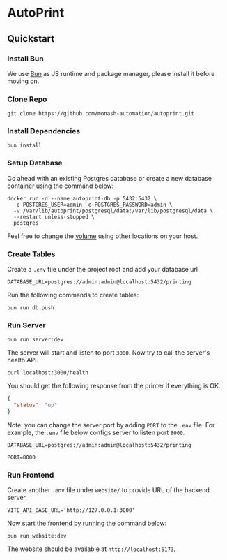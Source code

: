 # AutoPrint

## Quickstart

### Install Bun

We use [Bun](https://bun.sh/) as JS runtime and package manager,
please install it before moving on.

### Clone Repo

```shell
git clone https://github.com/monash-automation/autoprint.git
```

### Install Dependencies

```shell
bun install
```

### Setup Database

Go ahead with an existing Postgres database or create a new database container using the command below:

```shell
docker run -d --name autoprint-db -p 5432:5432 \
  -e POSTGRES_USER=admin -e POSTGRES_PASSWORD=admin \
  -v /var/lib/autoprint/postgresql/data:/var/lib/postgresql/data \
  --restart unless-stopped \
  postgres
```

Feel free to change the [volume](https://docs.docker.com/reference/cli/docker/container/run/#volume) using other
locations on your host.

### Create Tables

Create a `.env` file under the project root and add your database url

```text
DATABASE_URL=postgres://admin:admin@localhost:5432/printing
```

Run the following commands to create tables:

```shell
bun run db:push
```

### Run Server

```shell
bun run server:dev
```

The server will start and listen to port `3000`.
Now try to call the server's health API.

```shell
curl localhost:3000/health
```

You should get the following response from the printer if everything is OK.

```json
{
  "status": "up"
}
```

Note: you can change the server port by adding `PORT` to the `.env` file.
For example, the `.env` file below configs server to listen port `8000`.

```text
DATABASE_URL=postgres://admin:admin@localhost:5432/printing

PORT=8000
```

### Run Frontend

Create another `.env` file under `website/` to provide URL of the backend server.

```text
VITE_API_BASE_URL='http://127.0.0.1:3000'
```

Now start the frontend by running the command below:

```shell
bun run website:dev
```

The website should be available at `http://localhost:5173`.
